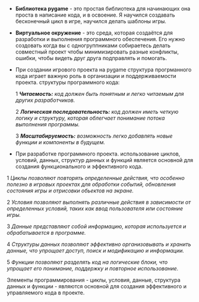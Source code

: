- **Библиотека pygame** - это простая библиотека для начинающих она проста в написание кода, и в освоение. Я научился создавать бесконечный цикл в игре, научился делать шаблоны игры.
 
+ **Виртуальное окружение** - это среда, которая создаётся для разработки и выполнения программного обеспечения. 
  Его нужно создовать когда вы с одногруппниками собираетесь делать совместный проект чтобы минимизировать разные конфликты, ошибки, чтобы видеть друг друга 
  подправлять и помогать.

- При создании игрового проекта на pygame структура прогрманного кода играет важную роль в организации и поддерживаемости проекта.
  структуры программного кода:

   1 ***Читаемость:** код должен быть понятным и легко читаемым для других разработчиков.*

   2 ***Логическая последовательность:** код должен иметь четкую логику и структуру, которая облегчает понимание потока выполнения программы.*

   3 ***Масштабируемость:** возможность легко добавлять новые функции и компоненты в будущем.*
 
+ При разработке программного проекта. использование циклов, условий, данных, структур данных и функций является основной для создания функционального и 
  эффективного кода.
  
1 *Циклы позволяют повторять определенные действия, что особенно полезно в игровых проектах для обработки событий, обновления состояния игры и 
           отрисовки обьектов на экране.*
    
2 *Условия позволяют выполнять различные действия в зависимости от определенных условий, таких как ввод пользователя или состояние игры.*
   
3 *Данные представляют собой информацию, которая используется и обрабатывается в программе.*

4 *Структуры данных позволяют эффективно организовывать и хранить данные, что упрощает доступ, поиск и модификацию и информации.*
  	  
5 *Функции позволяют разделять код на логические блоки, что упрощает его понимание, поддержку и повторное использование.*
 
 Элементы программирования - циклы, условия, данные, структура данных и функции - являются основной для создания эффективного и управляемого кода в 
  проекте.
